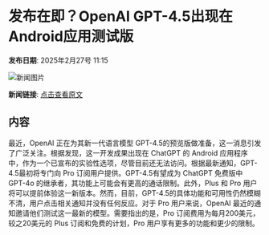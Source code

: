 # 发布在即？OpenAI GPT-4.5出现在Android应用测试版

**发布日期**: 2025年2月27号 11:15

![新闻图片](https://upload.chinaz.com/2025/0227/6387625168256412574478979.png)

**新闻链接**: [点击查看原文](https://www.aibase.com/zh/news/15779)

## 内容

最近，OpenAI 正在为其新一代语言模型 GPT-4.5的预览版做准备，这一消息引发了广泛关注。根据发现，这一开发成果出现在 ChatGPT 的 Android 应用程序中，作为一个已宣布的实验性选项，尽管目前还无法访问。根据最新通知，GPT-4.5最初将专门向 Pro 订阅用户提供。GPT-4.5有望成为 ChatGPT 免费版中 GPT-4o 的继承者，其功能上可能会有更高的通话限制。此外，Plus 和 Pro 用户将可以提前体验这一新版本。然而，目前，GPT-4.5的具体功能和可用性仍然模糊不清，用户点击相关通知并没有任何反应。对于 Pro 用户来说，OpenAI 最近的通知邀请他们测试这一最新的模型。需要指出的是，Pro 订阅费用为每月200美元，较之20美元的 Plus 订阅和免费的计划，Pro 用户享有更多的功能和更少的限制。
